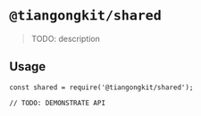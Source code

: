 # `@tiangongkit/shared`

> TODO: description

## Usage

```
const shared = require('@tiangongkit/shared');

// TODO: DEMONSTRATE API
```
